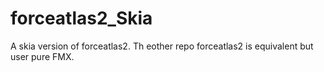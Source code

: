 # forceatlas2_Skia
A skia version of forceatlas2. Th eother repo forceatlas2 is equivalent but user pure FMX. 
